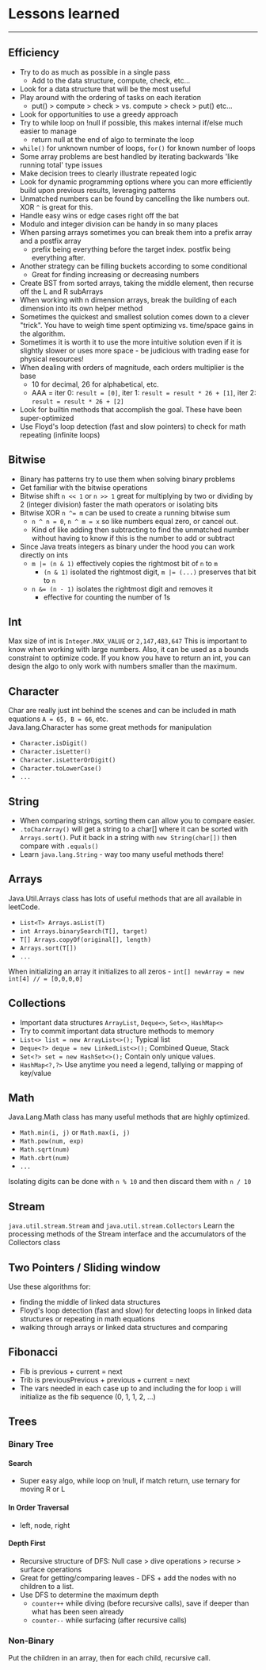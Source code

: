 
# Lessons learned
___

## Efficiency
* Try to do as much as possible in a single pass
  * Add to the data structure, compute, check, etc...
* Look for a data structure that will be the most useful
* Play around with the ordering of tasks on each iteration
  * put() > compute > check > vs. compute > check > put() etc...
* Look for opportunities to use a greedy approach
* Try to while loop on !null if possible, this makes internal if/else much easier to manage
  * return null at the end of algo to terminate the loop
* `while()` for unknown number of loops, `for()` for known number of loops
* Some array problems are best handled by iterating backwards 'like running total' type issues
* Make decision trees to clearly illustrate repeated logic
* Look for dynamic programming options where you can more efficiently build upon previous results, leveraging patterns
* Unmatched numbers can be found by cancelling the like numbers out. XOR `^` is great for this.
* Handle easy wins or edge cases right off the bat
* Modulo and integer division can be handy in so many places 
* When parsing arrays sometimes you can break them into a prefix array and a postfix array
  * prefix being everything before the target index. postfix being everything after.
* Another strategy can be filling buckets according to some conditional
  * Great for finding increasing or decreasing numbers
* Create BST from sorted arrays, taking the middle element, then recurse off the L and R subArrays
* When working with n dimension arrays, break the building of each dimension into its own helper method
* Sometimes the quickest and smallest solution comes down to a clever "trick". You have to weigh time spent optimizing vs. time/space gains in the algorithm.
* Sometimes it is worth it to use the more intuitive solution even if it is slightly slower or uses more space - be judicious with trading ease for physical resources!
* When dealing with orders of magnitude, each orders multiplier is the base
  * 10 for decimal, 26 for alphabetical, etc.
  * AAA = iter 0: `result = [0]`, iter 1: `result = result * 26 + [1]`, iter 2: `result = result * 26 + [2]`
* Look for builtin methods that accomplish the goal. These have been super-optimized
* Use Floyd's loop detection (fast and slow pointers) to check for math repeating (infinite loops)

## Bitwise
* Binary has patterns try to use them when solving binary problems
* Get familiar with the bitwise operations
* Bitwise shift `n << 1` or `n >> 1` great for multiplying by two or dividing by 2 (integer division) faster the math operators or isolating bits
* Bitwise XOR `n ^= m` can be used to create a running bitwise sum
  * `n ^ n = 0`, `n ^ m = x` so like numbers equal zero, or cancel out.
  * Kind of like adding then subtracting to find the unmatched number without having to know if this is the number to add or subtract
* Since Java treats integers as binary under the hood you can work directly on ints
  * `m |= (n & 1)` effectively copies the rightmost bit of `n` to `m`
    * `(n & 1)` isolated the rightmost digit, `m |= (...)` preserves that bit to `n`
  * `n &= (n - 1)` isolates the rightmost digit and removes it
    * effective for counting the number of 1s

## Int
Max size of int is `Integer.MAX_VALUE` or `2,147,483,647` This is important to know when working with large numbers.
Also, it can be used as a bounds constraint to optimize code. If you know you have to return an int, you can design the algo to only work with numbers smaller than the maximum.

## Character
Char are really just int behind the scenes and can be included in math equations `A = 65, B = 66`, etc.   
Java.lang.Character has some great methods for manipulation
* `Character.isDigit()`
* `Character.isLetter()`
* `Character.isLetterOrDigit()`
* `Character.toLowerCase()`
* `...`

## String
* When comparing strings, sorting them can allow you to compare easier.
* `.toCharArray()` will get a string to a char[] where it can be sorted with `Arrays.sort()`. Put it back in a string with `new String(char[])` then compare with `.equals()`
* Learn `java.lang.String` - way too many useful methods there!

## Arrays
Java.Util.Arrays class has lots of useful methods that are all available in leetCode.
* `List<T> Arrays.asList(T)`
* `int Arrays.binarySearch(T[], target)`
* `T[] Arrays.copyOf(original[], length)`
* `Arrays.sort(T[])`
* `...`

When initializing an array it initializes to all zeros - `int[] newArray = new int[4] // = [0,0,0,0]`

## Collections
* Important data structures `ArrayList`, `Deque<>`, `Set<>`, `HashMap<>`
* Try to commit important data structure methods to memory
* `List<> list = new ArrayList<>();` Typical list
* `Deque<?> deque = new LinkedList<>();` Combined Queue, Stack
* `Set<?> set = new HashSet<>();` Contain only unique values.
* `HashMap<?,?>` Use anytime you need a legend, tallying or mapping of key/value


## Math
Java.Lang.Math class has many useful methods that are highly optimized.
* `Math.min(i, j)` or `Math.max(i, j)`
* `Math.pow(num, exp)`
* `Math.sqrt(num)`
* `Math.cbrt(num)`
* `...`  

Isolating digits can be done with `n % 10` and then discard them with `n / 10`

## Stream
`java.util.stream.Stream` and `java.util.stream.Collectors` 
Learn the processing methods of the Stream interface and the accumulators of the Collectors class


## Two Pointers / Sliding window
Use these algorithms for:
* finding the middle of linked data structures
* Floyd's loop detection (fast and slow) for detecting loops in linked data structures or repeating in math equations
* walking through arrays or linked data structures and comparing

## Fibonacci
* Fib is previous + current = next
* Trib is previousPrevious + previous + current = next
* The vars needed in each case up to and including the for loop `i` will initialize as the fib sequence (0, 1, 1, 2, ...)

## Trees
### Binary Tree
#### Search
* Super easy algo, while loop on !null, if match return, use ternary for moving R or L

#### In Order Traversal
* left, node, right

#### Depth First
* Recursive structure of DFS: Null case > dive operations > recurse > surface operations
* Great for getting/comparing leaves - DFS + add the nodes with no children to a list.
* Use DFS to determine the maximum depth
  * `counter++` while diving (before recursive calls), save if deeper than what has been seen already
  * `counter--` while surfacing (after recursive calls)

### Non-Binary
Put the children in an array, then for each child, recursive call.


